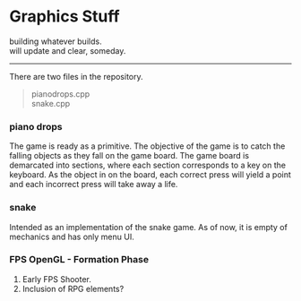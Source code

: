 # Graphics Stuff

building whatever builds. </br>
will update and clear, someday.</br>

---

There are two files in the repository.
> pianodrops.cpp </br>
> snake.cpp

### piano drops 
The game is ready as a primitive. The objective of the game is to catch the falling objects as they fall on the game board. The game board is demarcated into sections, where each section corresponds to a key on the keyboard. As the object in on the board, each correct press will yield a point and each incorrect press will take away a life. 
 
### snake
Intended as an implementation of the snake game. As of now, it is empty of mechanics and has only menu UI.

### FPS OpenGL - Formation Phase
1. Early FPS Shooter. 
2. Inclusion of RPG elements?
